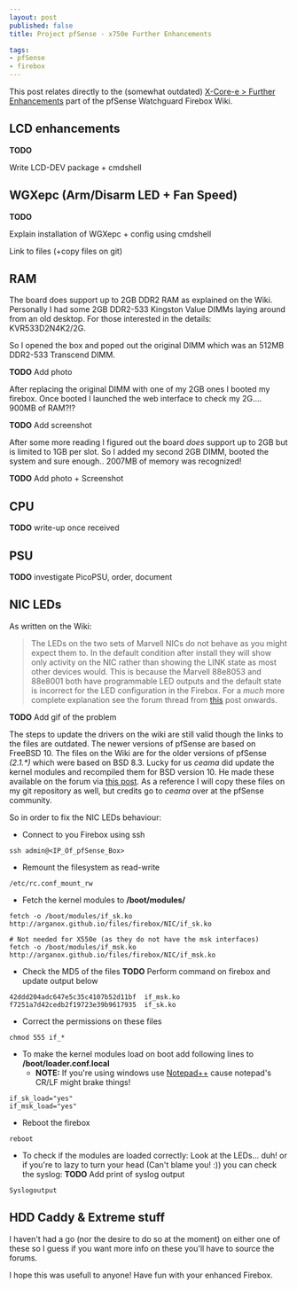 ```yaml
---
layout: post
published: false
title: Project pfSense - x750e Further Enhancements

tags:
- pfSense
- firebox
---
```


This post relates directly to the (somewhat outdated) [X-Core-e > Further Enhancements](https://doc.pfsense.org/index.php/PfSense_on_Watchguard_Firebox#Further_Enhancements_3) part of the pfSense Watchguard Firebox Wiki.

## LCD enhancements

**TODO**

Write LCD-DEV package + cmdshell

## WGXepc (Arm/Disarm LED + Fan Speed)

**TODO**

Explain installation of WGXepc + config using cmdshell

Link to files (+copy files on git)

## RAM

The board does support up to 2GB DDR2 RAM as explained on the Wiki. Personally I had some 2GB DDR2-533 Kingston Value DIMMs laying around from an old desktop. For those interested in the details: KVR533D2N4K2/2G. 

So I opened the box and poped out the original DIMM which was an 512MB DDR2-533 Transcend DIMM.

**TODO** Add photo

After replacing the original DIMM with one of my 2GB ones I booted my firebox. Once booted I launched the web interface to check my 2G.... 900MB of RAM?!?

**TODO** Add screenshot

After some more reading I figured out the board _does_ support up to 2GB but is limited to 1GB per slot. So I added my second 2GB DIMM, booted the system and sure enough.. 2007MB of memory was recognized!

**TODO** Add photo + Screenshot

## CPU

**TODO** write-up once received

## PSU

**TODO** investigate PicoPSU, order, document

## NIC LEDs

As written on the Wiki:

>The LEDs on the two sets of Marvell NICs do not behave as you might expect them to. In the default condition after install they will show only activity on the NIC rather than showing the LINK state as most other devices would. This is because the Marvell 88e8053 and 88e8001 both have programmable LED outputs and the default state is incorrect for the LED configuration in the Firebox. For a _much_ more complete explanation see the forum thread from [this](http://forum.pfsense.org/index.php/topic,20095.msg272392.html#msg272392) post onwards.

**TODO** Add gif of the problem

The steps to update the drivers on the wiki are still valid though the links to the files are outdated. The newer versions of pfSense are based on FreeBSD 10. The files on the Wiki are for the older versions of pfSense _(2.1.*)_ which were based on BSD 8.3. Lucky for us _ceama_ did update the kernel modules and recompiled them for BSD version 10. He made these available on the forum via [this post](https://forum.pfsense.org/index.php?topic=20095.msg460754#msg460754). As a reference I will copy these files on my git repository as well, but credits go to _ceama_ over at the pfSense community.

So in order to fix the NIC LEDs behaviour:

- Connect to you Firebox using ssh
```
ssh admin@<IP_Of_pfSense_Box> 
```

- Remount the filesystem as read-write
```
/etc/rc.conf_mount_rw
```

- Fetch the kernel modules to **/boot/modules/**
```
fetch -o /boot/modules/if_sk.ko  http://arganox.github.io/files/firebox/NIC/if_sk.ko

# Not needed for X550e (as they do not have the msk interfaces)
fetch -o /boot/modules/if_msk.ko http://arganox.github.io/files/firebox/NIC/if_msk.ko
```

- Check the MD5 of the files
**TODO** Perform command on firebox and update output below
```
42ddd204adc647e5c35c4107b52d11bf  if_msk.ko
f7251a7d42cedb2f19723e39b9617935  if_sk.ko
```

- Correct the permissions on these files
```
chmod 555 if_*
```

- To make the kernel modules load on boot add following lines to **/boot/loader.conf.local**
	- **NOTE:** If you're using windows use [Notepad++](http://notepad-plus-plus.org/) cause notepad's CR/LF might brake things!
```
if_sk_load="yes"
if_msk_load="yes"
```

- Reboot the firebox
```
reboot
```

- To check if the modules are loaded correctly: Look at the LEDs... duh! or if you're to lazy to turn your head (Can't blame you! :)) you can check the syslog:
**TODO** Add print of syslog output
```
Syslogoutput
```

## HDD Caddy & Extreme stuff

I haven't had a go (nor the desire to do so at the moment) on either one of these so I guess if you want more info on these you'll have to source the forums.

I hope this was usefull to anyone! Have fun with your enhanced Firebox.
